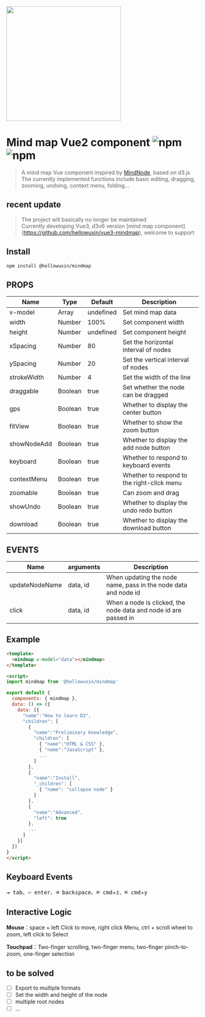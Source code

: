 <img src="./public/mindmap.jpg" width="300"/>

# Mind map Vue2 component ![npm](https://img.shields.io/npm/v/@hellowuxin/mindmap) ![npm](https://img.shields.io/npm/dm/@hellowuxin/mindmap)

> A mind map Vue component inspired by [MindNode](https://mindnode.com), based on d3.js  
> The currently implemented functions include basic editing, dragging, zooming, undoing, context menu, folding...

## recent update

> The project will basically no longer be maintained  
> Currently developing Vue3, d3v6 version [mind map component] (https://github.com/hellowuxin/vue3-mindmap), welcome to support

## Install

```sh
npm install @hellowuxin/mindmap
```

## PROPS

| Name        | Type   | Default   | Description          |
| ---         | ---    | ---       | ---                  |
| v-model     | Array  | undefined | Set mind map data        |
| width       | Number | 100%      | Set component width           |
| height      | Number | undefined | Set component height           |
| xSpacing    | Number | 80        | Set the horizontal interval of nodes        |
| ySpacing    | Number | 20        | Set the vertical interval of nodes        |
| strokeWidth | Number | 4         | Set the width of the line          |
| draggable   | Boolean| true      | Set whether the node can be dragged      |
| gps         | Boolean| true      | Whether to display the center button        |
| fitView     | Boolean| true      | Whether to show the zoom button        |
| showNodeAdd | Boolean| true      | Whether to display the add node button     |
| keyboard    | Boolean| true      | Whether to respond to keyboard events        |
| contextMenu | Boolean| true      | Whether to respond to the right-click menu        |
| zoomable    | Boolean| true      | Can zoom and drag        |
| showUndo    | Boolean| true      | Whether to display the undo redo button     |
| download    | Boolean| true      | Whether to display the download button        |

## EVENTS

| Name           | arguments | Description                    |
| ---            | ---       | ---                            |
| updateNodeName | data, id  | When updating the node name, pass in the node data and node id |
| click          | data, id  | When a node is clicked, the node data and node id are passed in    |

## Example

```html
<template>
  <mindmap v-model="data"></mindmap>
</template>

<script>
import mindmap from '@hellowuxin/mindmap'

export default {
  components: { mindmap },
  data: () => ({
    data: [{
      "name":"How to learn D3",
      "children": [
        {
          "name":"Preliminary knowledge",
          "children": [
            { "name":"HTML & CSS" },
            { "name":"JavaScript" },
            ...
          ]
        },
        {
          "name":"Install",
          "_children": [
            { "name": "collapse node" }
          ]
        },
        {
          "name":"Advanced",
          "left": true
        },
        ...
      ]
    }]
  })
}
</script>
```

## Keyboard Events

<kbd>⇥ tab</kbd>、<kbd>⏎ enter</kbd>、<kbd>⌫ backspace</kbd>、<kbd>⌘ cmd</kbd>+<kbd>z</kbd>、<kbd>⌘ cmd</kbd>+<kbd>y</kbd>

## Interactive Logic

**Mouse**：space + left Click to move, right click Menu, ctrl + scroll wheel to zoom, left click to Select

**Touchpad**：Two-finger scrolling, two-finger menu, two-finger pinch-to-zoom, one-finger selection

## to be solved

- [ ] Export to multiple formats
- [ ] Set the width and height of the node
- [ ] multiple root nodes
- [ ] ...
